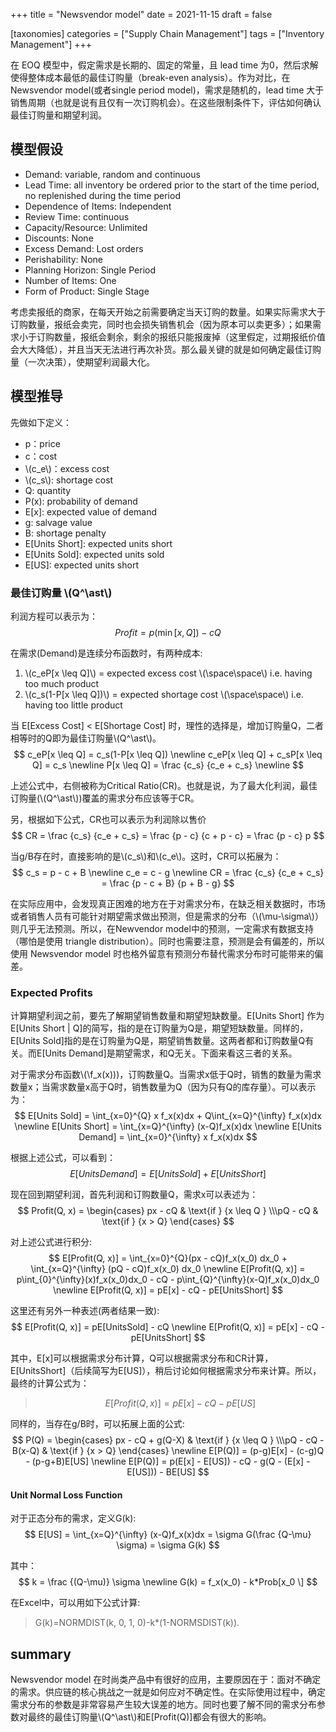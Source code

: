 +++
title = "Newsvendor model"
date = 2021-11-15
draft = false

[taxonomies]
categories = ["Supply Chain Management"]
tags = ["Inventory Management"]
+++

在 EOQ 模型中，假定需求是长期的、固定的常量，且 lead time 为0，然后求解使得整体成本最低的最佳订购量（break-even analysis）。作为对比，在 Newsvendor model(或者single period model)，需求是随机的，lead time 大于销售周期（也就是说有且仅有一次订购机会）。在这些限制条件下，评估如何确认最佳订购量和期望利润。

<!-- more -->


## 模型假设
- Demand: variable, random and continuous
- Lead Time: all inventory be ordered prior to the start of the time period, no replenished during the time period
- Dependence of Items: Independent
- Review Time: continuous
- Capacity/Resource: Unlimited
- Discounts: None
- Excess Demand: Lost orders
- Perishability: None
- Planning Horizon: Single Period
- Number of Items: One
- Form of Product: Single Stage

考虑卖报纸的商家，在每天开始之前需要确定当天订购的数量。如果实际需求大于订购数量，报纸会卖完，同时也会损失销售机会（因为原本可以卖更多）；如果需求小于订购数量，报纸会剩余，剩余的报纸只能报废掉（这里假定，过期报纸价值会大大降低），并且当天无法进行再次补货。那么最关键的就是如何确定最佳订购量（一次决策），使期望利润最大化。

## 模型推导

先做如下定义：
- p：price
- c：cost
- \\(c_e\\)：excess cost
- \\(c_s\\): shortage cost
- Q: quantity
- P(x): probability of demand
- E[x]: expected value of demand
- g: salvage value
- B: shortage penalty
- E[Units Short]: expected units short
- E[Units Sold]: expected units sold
- E[US]: expected units short


### 最佳订购量 \\(Q^\ast\\)
利润方程可以表示为：
$$Profit = p(\min[x, Q]) - cQ$$

在需求(Demand)是连续分布函数时，有两种成本:
1. \\(c_eP[x \leq Q]\\) = expected excess cost \\(\space\space\\)   i.e. having too much product
2. \\(c_s(1-P[x \leq Q])\\) = expected shortage cost \\(\space\space\\)   i.e. having too little product

当 E[Excess Cost] < E[Shortage Cost] 时，理性的选择是，增加订购量Q，二者相等时的Q即为最佳订购量\\(Q^\ast\\)。
$$
c_eP[x \leq Q] = c_s(1-P[x \leq Q]) \newline
c_eP[x \leq Q] + c_sP[x \leq Q] = c_s \newline
P[x \leq Q] = \frac {c_s} {c_e + c_s} \newline
$$

上述公式中，右侧被称为Critical Ratio(CR)。也就是说，为了最大化利润，最佳订购量(\\(Q^\ast\\))覆盖的需求分布应该等于CR。

另，根据如下公式，CR也可以表示为利润除以售价
$$
CR = \frac {c_s} {c_e + c_s} = \frac {p - c} {c + p - c} = \frac {p - c} p
$$

当g/B存在时，直接影响的是\\(c_s\\)和\\(c_e\\)。这时，CR可以拓展为：
$$
c_s = p - c + B \newline
c_e = c - g \newline
CR = \frac {c_s} {c_e + c_s} = \frac {p - c + B} {p + B - g}
$$

在实际应用中，会发现真正困难的地方在于对需求分布，在缺乏相关数据时，市场或者销售人员有可能针对期望需求做出预测，但是需求的分布（\\(\mu-\sigma\\)）则几乎无法预测。所以，在Newvendor model中的预测，一定需求有数据支持（哪怕是使用 triangle distribution）。同时也需要注意，预测是会有偏差的，所以使用 Newsvendor model 时也格外留意有预测分布替代需求分布时可能带来的偏差。

### Expected Profits

计算期望利润之前，要先了解期望销售数量和期望短缺数量。E[Units Short] 作为E[Units Short | Q]的简写，指的是在订购量为Q是，期望短缺数量。同样的，E[Units Sold]指的是在订购量为Q是，期望销售数量。这两者都和订购数量Q有关。而E[Units Demand]是期望需求，和Q无关。下面来看这三者的关系。

对于需求分布函数\\(\f_x(x)\))，订购数量Q。当需求x低于Q时，销售的数量为需求数量x；当需求数量x高于Q时，销售数量为Q（因为只有Q的库存量）。可以表示为：
$$
E[Units Sold] = \int_{x=0}^{Q} x f_x(x)dx + Q\int_{x=Q}^{\infty} f_x(x)dx \newline
E[Units Short] = \int_{x=Q}^{\infty} (x-Q)f_x(x)dx \newline
E[Units Demand] = \int_{x=0}^{\infty} x f_x(x)dx
$$

根据上述公式，可以看到：
$$E[Units Demand] = E[Units Sold] + E[Units Short] $$

现在回到期望利润，首先利润和订购数量Q，需求x可以表述为：
$$
Profit(Q, x) = \begin{cases}
px - cQ & \text{if } {x \leq Q }
\\\pQ - cQ & \text{if } {x > Q}
\end{cases}
$$

对上述公式进行积分:
$$
E[Profit(Q, x)] = \int_{x=0}^{Q}(px - cQ)f_x(x_0) dx_0 + \int_{x=Q}^{\infty} (pQ - cQ)f_x(x_0) dx_0 \newline
E[Profit(Q, x)] = p\int_{0}^{\infty}(x)f_x(x_0)dx_0 - cQ - p\int_{Q}^{\infty}(x-Q)f_x(x_0)dx_0 \newline
E[Profit(Q, x)] = pE[x] - cQ - pE[UnitsShort]
$$

这里还有另外一种表述(两者结果一致):
$$
E[Profit(Q, x)] = pE[UnitsSold] - cQ \newline
E[Profit(Q, x)] = pE[x] - cQ - pE[UnitsShort]
$$

其中，E[x]可以根据需求分布计算，Q可以根据需求分布和CR计算，E[UnitsShort]（后续简写为E[US]），稍后讨论如何根据需求分布来计算。所以，最终的计算公式为：
> $$ E[Profit(Q, x)] = pE[x] - cQ - pE[US] $$

同样的，当存在g/B时，可以拓展上面的公式:
$$ 
P(Q) = \begin{cases}
px - cQ + g(Q-X) & \text{if } {x \leq Q }
\\\pQ - cQ - B(x-Q) & \text{if } {x > Q}
\end{cases} \newline
E[P(Q)] = (p-g)E[x] - (c-g)Q - (p-g+B)E[US] \newline
E[P(Q)] = p(E[x] - E[US]) - cQ - g(Q - (E[x] - E[US])) - BE[US]
$$

#### Unit Normal Loss Function

对于正态分布的需求，定义G(k):
$$ E[US] = \int_{x=Q}^{\infty} (x-Q)f_x(x)dx = \sigma G(\frac {Q-\mu} \sigma) = \sigma G(k) $$

其中：
$$ k = \frac {(Q-\mu)} \sigma \newline
G(k) = f_x(x_0) - k*Prob[x_0 \] $$

在Excel中，可以用如下公式计算: 
> G(k)=NORMDIST(k, 0, 1, 0)-k*(1-NORMSDIST(k)).

## summary

Newsvendor model 在时尚类产品中有很好的应用，主要原因在于：面对不确定的需求。供应链的核心挑战之一就是如何应对不确定性。在实际使用过程中，确定需求分布的参数是非常容易产生较大误差的地方。同时也要了解不同的需求分布参数对最终的最佳订购量\\(Q^\ast\\)和E[Profit(Q)]都会有很大的影响。